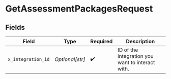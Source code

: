 # GetAssessmentPackagesRequest


## Fields

| Field                                            | Type                                             | Required                                         | Description                                      |
| ------------------------------------------------ | ------------------------------------------------ | ------------------------------------------------ | ------------------------------------------------ |
| `x_integration_id`                               | *Optional[str]*                                  | :heavy_check_mark:                               | ID of the integration you want to interact with. |
